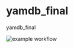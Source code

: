 # yamdb_final
yamdb_final

![example workflow](https://github.com/vasilekx/yamdb_final/actions/workflows/yamdb_workflow.yml/badge.svg)
